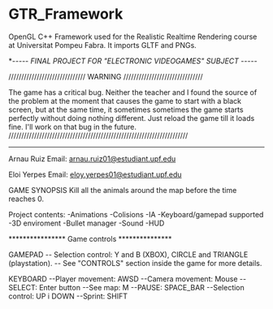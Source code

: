# GTR_Framework
OpenGL C++ Framework used for the Realistic Realtime Rendering course at Universitat Pompeu Fabra.
It imports GLTF and PNGs.

**----- FINAL PROJECT FOR "ELECTRONIC VIDEOGAMES" SUBJECT -----*

////////////////////////////// WARNING ///////////////////////////////

The game has a critical bug. Neither the teacher and I found the source of the problem
at the moment that causes the game to start with a black screen, but at the same time,
it sometimes sometimes the game starts perfectly without doing nothing different. 
Just reload the game till it loads fine. I'll work on that bug in the future.
//////////////////////////////////////////////////////////////////////
 
*****************************************************************
Arnau Ruiz
Email: arnau.ruiz01@estudiant.upf.edu

Eloi Yerpes
Email: eloy.yerpes01@estudiant.upf.edu

GAME SYNOPSIS
Kill all the animals around the map before the time reaches 0.

Project contents:
-Animations
-Colisions
-IA
-Keyboard/gamepad supported
-3D enviroment
-Bullet manager
-Sound
-HUD


**************** Game controls ***************

GAMEPAD
-- Selection control: Y and B (XBOX), CIRCLE and TRIANGLE (playstation).
-- See "CONTROLS" section inside the game for more details.

KEYBOARD
--Player movement: AWSD
--Camera movement: Mouse
--SELECT: Enter button
--See map: M
--PAUSE: SPACE_BAR
--Selection control: UP i DOWN
--Sprint: SHIFT
